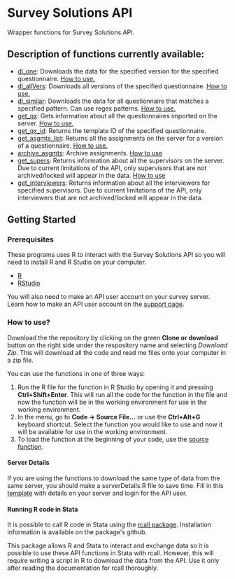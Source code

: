 # Survey Solutions API

Wrapper functions for Survey Solutions API.

## Description of functions currently available:
* [dl_one](dl_one.R): Downloads the data for the specified version for the specified questionnaire.  [How to use.](help/dl_one.md)
* [dl_allVers](dl_allvers.R): Downloads all versions of the specified questionnaire. [How to use.](help/dl_allvers.md)
* [dl_similar](dl_similar.R): Downloads the data for all questionnaire that matches a specified pattern. Can use regex patterns. [How to use.](help/dl_similar.md)
* [get_qx](get_qx.R): Gets information about all the questionnaires imported on the server.  [How to use.](help/get_qx.md)
* [get_qx_id](get_qx_id.R): Returns the template ID of the specified questionnaire.
* [get_asgmts_list](get_asgmts_list.R): Returns all the assignments on the server for a version of a questionnaire. [How to use.](help/get_asgmts_list.md)
* [archive_asgmts](archive_asgmts.R): Archive assignments. [How to use](help/archive_asgmts.md)
* [get_supers](get_supers.R): Returns information about all the supervisors on the server. Due to current limitations of the API, only supervisors that are not archived/locked will appear in the data. [How to use](help/get_supers.md)
* [get_interviewers](get_interviewers.R): Returns information about all the interviewers for specified supervisors. Due to current limitations of the API, only interviewers that are not archived/locked will appear in the data. 

## Getting Started
### Prerequisites
These programs uses R to interact with the Survey Solutions API so you will need to install R and R Studio on your computer.

* [R](https://cran.rstudio.com/)
* [RStudio](https://www.rstudio.com/products/rstudio/download/)

You will also need to make an API user account on your survey server. Learn how to make an API user account on the [support page](http://support.mysurvey.solutions/customer/en/portal/articles/2844104-survey-solutions-api?b_id=12728).

### How to use?
Download the the repository by clicking on the green **Clone or download** button on the right side under the respository name and selecting *Download Zip*. This will download all the code and read me files onto your computer in a zip file.

You can use the functions in one of three ways:
1. Run the R file for the function in R Studio by opening it and pressing **Ctrl+Shift+Enter**. This will run all the code for the function in the file and now the function will be in the working environment for use in the working environment.
2. In the menu, go to **Code -> Source File...** or use the **Ctrl+Alt+G** keyboard shortcut. Select the function you would like to use and now it will be available for use in the working environment.
3. To load the function at the beginning of your code, use the [source function](https://www.rdocumentation.org/packages/base/versions/3.5.3/topics/source).

#### Server Details
If you are using the functions to download the same type of data from the same server, you should make a serverDetails.R file to save time. Fill in this [template](serverDetails.R) with details on your server and login for the API user.

#### Running R code in Stata
It is possible to call R code in Stata using the [rcall package](https://github.com/haghish/rcall). Installation information is available on the package's github.

This package allows R and Stata to interact and exchange data so it is possible to use these API functions in Stata with rcall. However, this will require writing a script in R to download the data from the API. Use it only after reading the documentation for rcall thoroughly.
